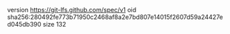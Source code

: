 version https://git-lfs.github.com/spec/v1
oid sha256:280492fe773b71950c2468af8a2e7bd807e14015f2607d59a24427ed045db390
size 132

